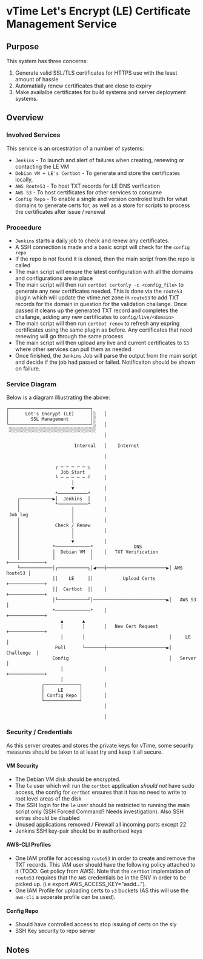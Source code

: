 # vTime Let's Encrypt (LE) Certificate Management Service

## Purpose
This system has three concerns:

1. Generate valid SSL/TLS certificates for HTTPS use with the least amount of hassle
2. Automatially renew certificates that are close to expiry
3. Make availalbe certificates for build systems and server deployment systems.

## Overview

### Involved Services

This service is an orcestration of a number of systems:

* `Jenkins` - To launch and alert of failures when creating, renewing or contacting the LE VM
* `Debian VM + LE's Certbot` - To generate and store the certificates locally,
* `AWS Route53` - To host TXT records for LE DNS verification
* `AWS S3` - To host certificates for other services to consume
* `Config Repo` - To enable a single and version controled truth for what domains to generate certs for, as well as a store for scripts to process the certificates after issue / renewal

### Proceedure

* `Jenkins` starts a daily job to check and renew any certificates. 
* A SSH connection is made and a basic script will check for the `config repo`
* If the repo is not found it is cloned, then the main script from the repo is called
* The main script will ensure the latest configuration with all the domains and configurations are in place
* The main script will then run `certbot certonly -c <config_file>` to generate any new certificates needed. This is done via the `route53` plugin which will update the vtime.net zone in `route53` to add TXT records for the domain in question for the validation challange. Once passed it cleans up the generated TXT record and completes the challange, adding any new certificates to `config/live/<domain>`
* The main script will then run `certbot renew` to refresh any expring certificates using the same plugin as before. Any certificates that need renewing will go through the same process
* The main script will then upload any live and current certificates to `S3` where other services can pull them as needed
* Once finished, the `Jenkins` Job will parse the output from the main script and decide if the job had passed or failed. Notificaiton should be shown on failure.

### Service Diagram
Below is a diagram illiustrating the above:

```
┌──────────────────────────────┐
│      Let's Encrypt (LE)      │░   │
│        SSL Management        │░
└──────────────────────────────┘░   │
 ░░░░░░░░░░░░░░░░░░░░░░░░░░░░░░░░
                                    │

                         Internal   │    Internet

                                    │

                  ┌ ─ ─ ─ ─ ─ ┐     │
                    Job Start
                  └ ─ ─ ─ ─ ─ ┘     │
                        │
                        ▼           │
                  *───────────*
    ┌────────────▶│  Jenkins  │     │
    │             *───────────*
    │                   │           │
 Job log                │
    │                   │           │
    │             Check / Renew
    │                   │           │
    │                   │
    │                   ▼           │
    │            *─────────────*               DNS
    │            │  Debian VM  │    │   TXT Verification
    │            │             │                            +─────────────+
    └────────────│┌───────────┐│◀───┼──────────────────────▶│ AWS Route53 │
                 ││    LE     ││           Upload Certs     +─────────────+
                 ││  Certbot  ││    │                       +─────────────+
                 │└───────────┘│───────────────────────────▶│   AWS S3    │
                 *─────────────*    │                       +─────────────+
                    ▲       ▲
                    │       │       │   New Cert Request    +─────────────+
                    │       │                               │     LE      │
                  Pull      └───────┼──────────────────────▶│  Challenge  │
                 Config                                     │   Server    │
                    │               │                       +─────────────+
                    │
             ┌─────────────┐        │
             │     LE      │
             │ Config Repo │        │
             └─────────────┘
                                    │

                                    │
```

### Security / Credentials

As this server creates and stores the private keys for vTime, some security measures should be taken to at least try and keep it all secure. 

#### VM Security
* The Debian VM disk should be encrypted.
* The `le` user which will run the `certbot` application *should not* have sudo access, the config for `certbot` ensures that it has no need to write to root level areas of the disk
* The SSH login for the `le` user should be restricted to running the main script only (SSH Forced Command? Needs investigation). Also SSH extras should be disabled
* Unused applications removed / Firewall all incoming ports except 22 
* Jenkins SSH key-pair should be in authorised keys

#### AWS-CLI Profiles
* One IAM profile for accessing `route53` in order to create and remove the TXT records. This IAM user should have the following policy attached to it (TODO: Get policy from AWS). Note that the `certbot` implemtation of `route53` requires that the `AWS` credentials be in the ENV in order to be picked up. (i.e export AWS_ACCESS_KEY="asdd...").
* One IAM Profile for uploading certs to `s3` buckets (AS this will use the `aws-cli` a seperate profile can be used).
 
#### Config Repo

* Should have controlled access to stop issuing of certs on the sly
* SSH Key security to repo server

## Notes

 